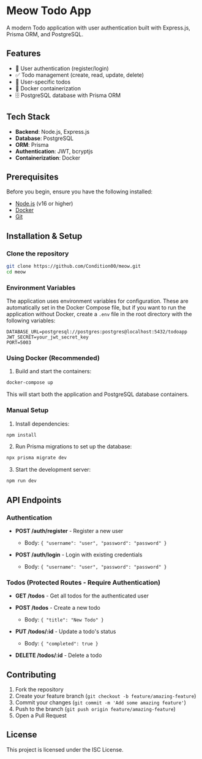 # Meow Todo App

A modern Todo application with user authentication built with Express.js, Prisma ORM, and PostgreSQL.

## Features

- 🔐 User authentication (register/login)
- ✅ Todo management (create, read, update, delete)
- 🔄 User-specific todos
- 🐳 Docker containerization
- 🗄️ PostgreSQL database with Prisma ORM

## Tech Stack

- **Backend**: Node.js, Express.js
- **Database**: PostgreSQL
- **ORM**: Prisma
- **Authentication**: JWT, bcryptjs
- **Containerization**: Docker

## Prerequisites

Before you begin, ensure you have the following installed:
- [Node.js](https://nodejs.org/) (v16 or higher)
- [Docker](https://www.docker.com/get-started)
- [Git](https://git-scm.com/downloads)

## Installation & Setup

### Clone the repository

```bash
git clone https://github.com/Condition00/meow.git
cd meow
```

### Environment Variables

The application uses environment variables for configuration. These are automatically set in the Docker Compose file, but if you want to run the application without Docker, create a `.env` file in the root directory with the following variables:

```
DATABASE_URL=postgresql://postgres:postgres@localhost:5432/todoapp
JWT_SECRET=your_jwt_secret_key
PORT=5003
```

### Using Docker (Recommended)

1. Build and start the containers:

```bash
docker-compose up
```

This will start both the application and PostgreSQL database containers.

### Manual Setup

1. Install dependencies:

```bash
npm install
```

2. Run Prisma migrations to set up the database:

```bash
npx prisma migrate dev
```

3. Start the development server:

```bash
npm run dev
```

## API Endpoints

### Authentication

- **POST /auth/register** - Register a new user
  - Body: `{ "username": "user", "password": "password" }`

- **POST /auth/login** - Login with existing credentials
  - Body: `{ "username": "user", "password": "password" }`

### Todos (Protected Routes - Require Authentication)

- **GET /todos** - Get all todos for the authenticated user

- **POST /todos** - Create a new todo
  - Body: `{ "title": "New Todo" }`

- **PUT /todos/:id** - Update a todo's status
  - Body: `{ "completed": true }`

- **DELETE /todos/:id** - Delete a todo

## Contributing

1. Fork the repository
2. Create your feature branch (`git checkout -b feature/amazing-feature`)
3. Commit your changes (`git commit -m 'Add some amazing feature'`)
4. Push to the branch (`git push origin feature/amazing-feature`)
5. Open a Pull Request

## License

This project is licensed under the ISC License.

